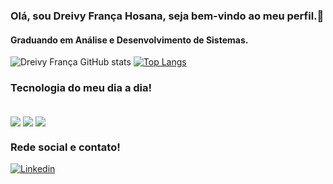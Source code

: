 ### Olá, sou Dreivy França Hosana, seja bem-vindo ao meu perfil.👋
#### Graduando em Análise e Desenvolvimento de Sistemas.
![Dreivy França GitHub stats](https://github-readme-stats.vercel.app/api?username=Dreivy&show_icons=true&theme=tokyonight)
[![Top Langs](https://github-readme-stats.vercel.app/api/top-langs/?username=Dreivy&layout=compact)](https://github.com/Dreivy/github-readme-stats)

### Tecnologia do meu dia a dia!

<div style="display: inline-block"><br/>
  <img align="center" src="https://img.shields.io/badge/HTML5-E34F26?style=for-the-badge&logo=html5&logoColor=white"/>        
  <img align="center" src="https://img.shields.io/badge/CSS3-1572B6?style=for-the-badge&logo=css3&logoColor=white">  
  <img align="center" src="https://img.shields.io/badge/Python-3776AB?style=for-the-badge&logo=python&logoColor=white">
</div>
  
### Rede social e contato!
[![Linkedin](https://img.shields.io/badge/LinkedIn-0077B5?style=for-the-badge&logo=linkedin&logoColor=white)](https://www.linkedin.com/in/dreivy-fran%C3%A7a-hosana-53a846232)
